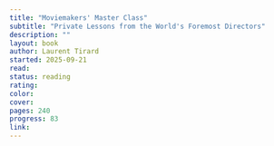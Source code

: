 ```yaml
---
title: "Moviemakers' Master Class"
subtitle: "Private Lessons from the World's Foremost Directors"
description: ""
layout: book
author: Laurent Tirard
started: 2025-09-21
read:
status: reading
rating:
color:
cover:
pages: 240
progress: 83
link:
---
```

